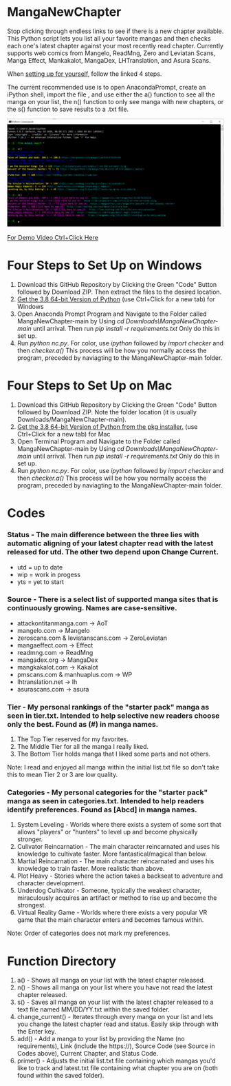 # MangaNewChapter
Stop clicking through endless links to see if there is a new chapter available. This Python script lets you list all your favorite mangas and then checks each one's latest chapter against your most recently read chapter. Currently supports web comics from Mangelo, ReadMng, Zero and Leviatan Scans, Manga Effect, Mankakalot, MangaDex, LHTranslation, and Asura Scans.

When <a href="#su">setting up for yourself</a>, follow the linked 4 steps.

The current recommended use is to open AnacondaPrompt, create an iPython shell, import the file , and use either the a() function to see all the manga on your list, the n() function to only see manga with new chapters, or the s() function to save results to a .txt file.

<img src="mcheck_ex.png"/>

<a href="https://youtu.be/AyZsZzuTAPg/" target="_blank">For Demo Video Ctrl+Click Here</a>

<h1 id="su">Four Steps to Set Up on Windows</h1>
<ol>
  <li>Download this GitHub Repository by Clicking the Green "Code" Button followed by Download ZIP. Then extract the files to the desired location. </li>
  <li><a href="https://docs.conda.io/en/latest/miniconda.html">Get the 3.8 64-bit Version of Python</a> (use Ctrl+Click for a new tab) for Windows </li>
  <li>Open Anaconda Prompt Program and Navigate to the Folder called MangaNewChapter-main by Using <em>cd Downloads\MangaNewChapter-main</em> until arrival. Then run <em>pip install -r requirements.txt</em> Only do this in set up.</li>
  <li>Run <em>python nc.py</em>. For color, use <em>ipython</em> followed by <em>import checker</em> and then <em>checker.a()</em> This process will be how you normally access the program, preceded by naviagting to the MangaNewChapter-main folder.</li>
</ol>

<h1 id="su">Four Steps to Set Up on Mac</h1>
<ol>
  <li>Download this GitHub Repository by Clicking the Green "Code" Button followed by Download ZIP. Note the folder location (it is usually Downloads/MangaNewChapter-main). </li>
  <li><a href="https://docs.conda.io/en/latest/miniconda.html">Get the 3.8 64-bit Version of Python from the pkg installer.</a> (use Ctrl+Click for a new tab) for Mac </li>
  <li>Open Terminal Program and Navigate to the Folder called MangaNewChapter-main by Using <em>cd Downloads\MangaNewChapter-main</em> until arrival. Then run <em>pip install -r requirements.txt</em> Only do this in set up.</li>
  <li>Run <em>python nc.py</em>. For color, use <em>ipython</em> followed by <em>import checker</em> and then <em>checker.a()</em> This process will be how you normally access the program, preceded by naviagting to the MangaNewChapter-main folder.</li>
</ol>

# Codes

### Status - The main difference between the three lies with automatic aligning of your latest chapter read with the latest released for utd. The other two depend upon Change Current.
<ul>
  <li>utd = up to date</li>
  <li>wip = work in progess</li>
  <li>yts = yet to start</li>
</ul>

### Source - There is a select list of supported manga sites that is continuously growing. Names are case-sensitive.
<ul>
  <li>attackontitanmanga.com -> AoT</li>
  <li>mangelo.com -> Mangelo</li>
  <li>zeroscans.com & leviatanscans.com -> ZeroLeviatan</li>
  <li>mangaeffect.com -> Effect</li>
  <li>readmng.com -> ReadMng</li>
  <li>mangadex.org -> MangaDex</li>
  <li>mangkakalot.com -> Kakalot</li>
  <li>pmscans.com & manhuaplus.com -> WP</li>
  <li>lhtranslation.net -> lh</li>
  <li>asurascans.com -> asura</li>
 </ul>
 
### Tier - My personal rankings of the "starter pack" manga as seen in tier.txt. Intended to help selective new readers choose only the best. Found as (#) in manga names.
<ol>
  <li>The Top Tier reserved for my favorites.</li>
  <li>The Middle Tier for all the manga I really liked.</li>
  <li>The Bottom Tier holds manga that I liked some parts and not others. </li>
 </ol>
 Note: I read and enjoyed all manga within the initial list.txt file so don't take this to mean Tier 2 or 3 are low quality.
 
### Categories - My personal categories for the "starter pack" manga as seen in categories.txt. Intended to help readers identify preferences. Found as \[Abcd\] in manga names.
<ol>
  <li>System Leveling - Worlds where there exists a system of some sort that allows "players" or "hunters" to level up and become physically stronger.</li>
  <li>Culivator Reincarnation - The main character reincarnated and uses his knowledge to cultivate faster. More fantastical/magical than below.</li>
  <li>Martial Reincarnation - The main character reincarnated and uses his knowledge to train faster. More realistic than above.</li>
  <li>Plot Heavy - Stories where the action takes a backseat to adventure and character development.</li>
  <li>Underdog Cultivator - Someone, typically the weakest character, miraculously acquires an artifact or method to rise up and become the strongest.</li>
  <li>Virtual Reality Game - Worlds where there exists a very popular VR game that the main character enters and becomes famous within.</li>
 </ol>
 Note: Order of categories does not mark my preferences.
 
# Function Directory
<ol>
  <li>a() - Shows all manga on your list with the latest chapter released.</li>
  <li>n() - Shows all manga on your list where you have not read the latest chapter released.</li>
  <li>s() - Saves all manga on your list with the latest chapter released to a text file named MM/DD/YY.txt within the saved folder.</li>
  <li>change_current() - Iterates through every manga on your list and lets you change the latest chapter read and status. Easily skip through with the Enter key.</li>
  <li>add() - Add a manga to your list by providing the Name (no requirements), Link (include the https://), Source Code (see Source in Codes above), Current Chapter, and Status Code.</li>
    <li>primer() - Adjusts the initial list.txt file containing which mangas you'd like to track and latest.txt file containing what chapter you are on (both found within the saved folder).</li>
</ol>

